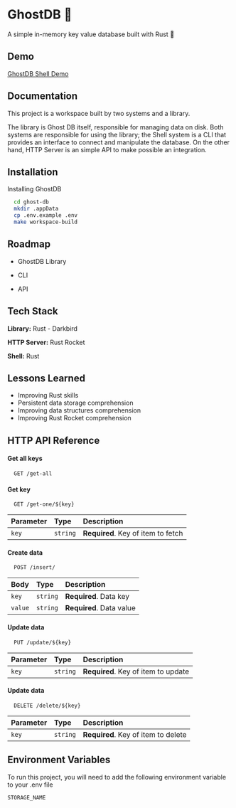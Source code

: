 
# GhostDB 👻

A simple in-memory key value database built with Rust :crab:

## Demo

[GhostDB Shell Demo](https://www.youtube.com/watch?v=gMNYyTpPHUc)


## Documentation

This project is a workspace built by two systems and a library. 

The library is Ghost DB itself, responsible for managing data on disk. Both systems are responsible for using the library; 
the Shell system is a CLI that provides an interface to connect and manipulate the database. On the other hand, 
HTTP Server is an simple API to make possible an integration.


## Installation

Installing GhostDB

```bash
  cd ghost-db
  mkdir .appData
  cp .env.example .env
  make workspace-build
```
    
## Roadmap

- GhostDB Library

- CLI

- API

## Tech Stack

**Library:** Rust - Darkbird

**HTTP Server:** Rust Rocket

**Shell:** Rust


## Lessons Learned

- Improving Rust skills
- Persistent data storage comprehension
- Improving data structures comprehension
- Improving Rust Rocket comprehension

## HTTP API Reference

#### Get all keys

```http
  GET /get-all
```

#### Get key

```http
  GET /get-one/${key}
```

| Parameter | Type     | Description                       |
| :-------- | :------- | :-------------------------------- |
| `key`      | `string` | **Required**. Key of item to fetch |

#### Create data

```http
  POST /insert/
```

| Body | Type     | Description                       |
| :-------- | :------- | :-------------------------------- |
| `key`      | `string` | **Required**. Data key |
| `value`      | `string` | **Required**. Data value |

#### Update data

```http
  PUT /update/${key}
```

| Parameter | Type     | Description                       |
| :-------- | :------- | :-------------------------------- |
| `key`      | `string` | **Required**. Key of item to update |

#### Update data

```http
  DELETE /delete/${key}
```

| Parameter | Type     | Description                       |
| :-------- | :------- | :-------------------------------- |
| `key`      | `string` | **Required**. Key of item to delete |


## Environment Variables

To run this project, you will need to add the following environment variable to your .env file

`STORAGE_NAME`
